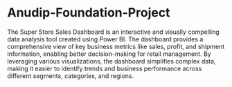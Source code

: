 # Anudip-Foundation-Project
The Super Store Sales Dashboard is an interactive and visually compelling data analysis tool created using Power BI. The dashboard provides a comprehensive view of key business metrics like sales, profit, and shipment information, enabling better decision-making for retail management. By leveraging various visualizations, the dashboard simplifies complex data, making it easier to identify trends and business performance across different segments, categories, and regions.
